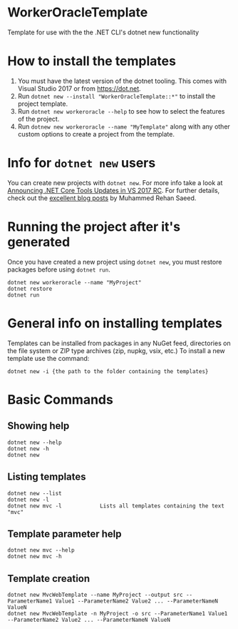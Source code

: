 # WorkerOracleTemplate
Template for use with the the .NET CLI's dotnet new functionality

# How to install the templates

1. You must have the latest version of the dotnet tooling. This comes with Visual Studio 2017 or from https://dot.net. 
2. Run `dotnet new --install "WorkerOracleTemplate::*"` to install the project template. 
3. Run `dotnet new workeroracle --help` to see how to select the features of the project. 
4. Run `dotnew new workeroracle --name "MyTemplate"` along with any other custom options to create a project from the template.

# Info for `dotnet new` users

You can create new projects with `dotnet new`. For more info take a look at
[Announcing .NET Core Tools Updates in VS 2017 RC](https://blogs.msdn.microsoft.com/dotnet/2017/02/07/announcing-net-core-tools-updates-in-vs-2017-rc/). For further details, check out the [excellent blog posts](http://rehansaeed.com/custom-project-templates-using-dotnet-new/) by Muhammed Rehan Saeed.

# Running the project after it's generated

Once you have created a new project using `dotnet new`, you must restore packages before using `dotnet run`.

```
dotnet new workeroracle --name "MyProject" 
dotnet restore
dotnet run
```

# General info on installing templates

Templates can be installed from packages in any NuGet feed, directories on the file system or ZIP type archives (zip, nupkg, vsix, etc.)
To install a new template use the command:

    dotnet new -i {the path to the folder containing the templates}

# Basic Commands
## Showing help

    dotnet new --help
    dotnet new -h
    dotnet new

## Listing templates

    dotnet new --list
    dotnet new -l
    dotnet new mvc -l            Lists all templates containing the text "mvc"

## Template parameter help

    dotnet new mvc --help
    dotnet new mvc -h

## Template creation

    dotnet new MvcWebTemplate --name MyProject --output src --ParameterName1 Value1 --ParameterName2 Value2 ... --ParameterNameN ValueN
    dotnet new MvcWebTemplate -n MyProject -o src --ParameterName1 Value1 --ParameterName2 Value2 ... --ParameterNameN ValueN
